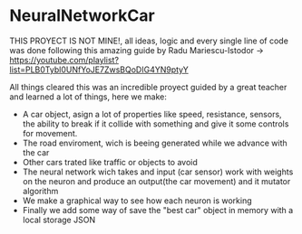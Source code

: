 # NeuralNetworkCar
THIS PROYECT IS NOT MINE!, all ideas, logic and every single line of code was done following this amazing guide by Radu Mariescu-Istodor -> https://youtube.com/playlist?list=PLB0Tybl0UNfYoJE7ZwsBQoDIG4YN9ptyY

All things cleared this was an incredible proyect guided by a great teacher and learned a lot of things, here we make: 
  - A car object, asign a lot of properties like speed, resistance, sensors, the ability to break if it collide with something and give it some controls for movement.
  - The road enviroment, wich is beeing generated while we advance with the car
  - Other cars trated like traffic or objects to avoid
  - The neural network wich takes and input (car sensor) work with weights on the neuron and produce an output(the car movement) and it mutator algorithm
  - We make a graphical way to see how each neuron is working
  - Finally we add some way of save the "best car" object in memory with a local storage JSON
